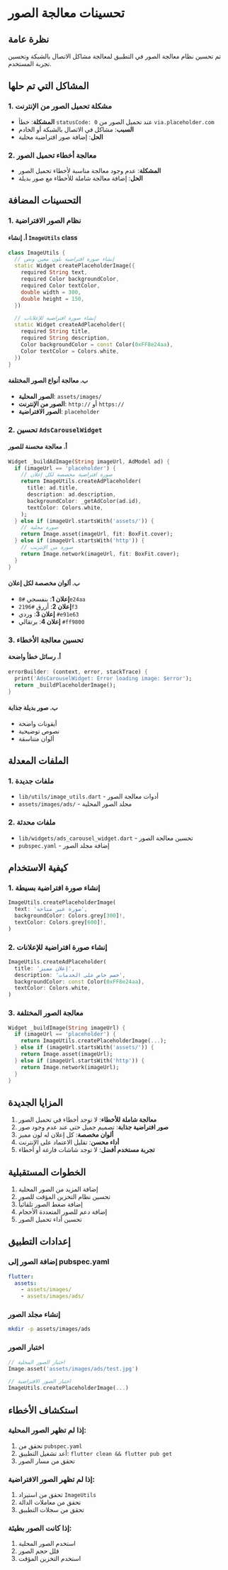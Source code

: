 # تحسينات معالجة الصور

## نظرة عامة
تم تحسين نظام معالجة الصور في التطبيق لمعالجة مشاكل الاتصال بالشبكة وتحسين تجربة المستخدم.

## المشاكل التي تم حلها

### 1. مشكلة تحميل الصور من الإنترنت
- **المشكلة**: خطأ `statusCode: 0` عند تحميل الصور من `via.placeholder.com`
- **السبب**: مشاكل في الاتصال بالشبكة أو الخادم
- **الحل**: إضافة صور افتراضية محلية

### 2. معالجة أخطاء تحميل الصور
- **المشكلة**: عدم وجود معالجة مناسبة لأخطاء تحميل الصور
- **الحل**: إضافة معالجة شاملة للأخطاء مع صور بديلة

## التحسينات المضافة

### 1. نظام الصور الافتراضية

#### أ. إنشاء `ImageUtils` class
```dart
class ImageUtils {
  // إنشاء صورة افتراضية بلون معين ونص
  static Widget createPlaceholderImage({
    required String text,
    required Color backgroundColor,
    required Color textColor,
    double width = 300,
    double height = 150,
  })

  // إنشاء صورة افتراضية للإعلانات
  static Widget createAdPlaceholder({
    required String title,
    required String description,
    Color backgroundColor = const Color(0xFF8e24aa),
    Color textColor = Colors.white,
  })
}
```

#### ب. معالجة أنواع الصور المختلفة
- **الصور المحلية**: `assets/images/`
- **الصور من الإنترنت**: `http://` أو `https://`
- **الصور الافتراضية**: `placeholder`

### 2. تحسين `AdsCarouselWidget`

#### أ. معالجة محسنة للصور
```dart
Widget _buildAdImage(String imageUrl, AdModel ad) {
  if (imageUrl == 'placeholder') {
    // صورة افتراضية مخصصة لكل إعلان
    return ImageUtils.createAdPlaceholder(
      title: ad.title,
      description: ad.description,
      backgroundColor: _getAdColor(ad.id),
      textColor: Colors.white,
    );
  } else if (imageUrl.startsWith('assets/')) {
    // صورة محلية
    return Image.asset(imageUrl, fit: BoxFit.cover);
  } else if (imageUrl.startsWith('http')) {
    // صورة من الإنترنت
    return Image.network(imageUrl, fit: BoxFit.cover);
  }
}
```

#### ب. ألوان مخصصة لكل إعلان
- **إعلان 1**: بنفسجي `#8e24aa`
- **إعلان 2**: أزرق `#2196f3`
- **إعلان 3**: وردي `#e91e63`
- **إعلان 4**: برتقالي `#ff9800`

### 3. تحسين معالجة الأخطاء

#### أ. رسائل خطأ واضحة
```dart
errorBuilder: (context, error, stackTrace) {
  print('AdsCarouselWidget: Error loading image: $error');
  return _buildPlaceholderImage();
}
```

#### ب. صور بديلة جذابة
- أيقونات واضحة
- نصوص توضيحية
- ألوان متناسقة

## الملفات المعدلة

### 1. ملفات جديدة
- `lib/utils/image_utils.dart` - أدوات معالجة الصور
- `assets/images/ads/` - مجلد الصور المحلية

### 2. ملفات محدثة
- `lib/widgets/ads_carousel_widget.dart` - تحسين معالجة الصور
- `pubspec.yaml` - إضافة مجلد الصور

## كيفية الاستخدام

### 1. إنشاء صورة افتراضية بسيطة
```dart
ImageUtils.createPlaceholderImage(
  text: 'صورة غير متاحة',
  backgroundColor: Colors.grey[300]!,
  textColor: Colors.grey[600]!,
)
```

### 2. إنشاء صورة افتراضية للإعلانات
```dart
ImageUtils.createAdPlaceholder(
  title: 'إعلان مميز',
  description: 'خصم خاص على الخدمات',
  backgroundColor: const Color(0xFF8e24aa),
  textColor: Colors.white,
)
```

### 3. معالجة الصور المختلفة
```dart
Widget _buildImage(String imageUrl) {
  if (imageUrl == 'placeholder') {
    return ImageUtils.createPlaceholderImage(...);
  } else if (imageUrl.startsWith('assets/')) {
    return Image.asset(imageUrl);
  } else if (imageUrl.startsWith('http')) {
    return Image.network(imageUrl);
  }
}
```

## المزايا الجديدة

1. **معالجة شاملة للأخطاء**: لا توجد أخطاء في تحميل الصور
2. **صور افتراضية جذابة**: تصميم جميل حتى عند عدم وجود صور
3. **ألوان مخصصة**: كل إعلان له لون مميز
4. **أداء محسن**: تقليل الاعتماد على الإنترنت
5. **تجربة مستخدم أفضل**: لا توجد شاشات فارغة أو أخطاء

## الخطوات المستقبلية

1. إضافة المزيد من الصور المحلية
2. تحسين نظام التخزين المؤقت للصور
3. إضافة ضغط الصور تلقائياً
4. إضافة دعم للصور المتعددة الأحجام
5. تحسين أداء تحميل الصور

## إعدادات التطبيق

### إضافة الصور إلى pubspec.yaml
```yaml
flutter:
  assets:
    - assets/images/
    - assets/images/ads/
```

### إنشاء مجلد الصور
```bash
mkdir -p assets/images/ads
```

### اختبار الصور
```dart
// اختبار الصور المحلية
Image.asset('assets/images/ads/test.jpg')

// اختبار الصور الافتراضية
ImageUtils.createPlaceholderImage(...)
```

## استكشاف الأخطاء

### إذا لم تظهر الصور المحلية:
1. تحقق من `pubspec.yaml`
2. أعد تشغيل التطبيق: `flutter clean && flutter pub get`
3. تحقق من مسار الصور

### إذا لم تظهر الصور الافتراضية:
1. تحقق من استيراد `ImageUtils`
2. تحقق من معاملات الدالة
3. تحقق من سجلات التطبيق

### إذا كانت الصور بطيئة:
1. استخدم الصور المحلية
2. قلل حجم الصور
3. استخدم التخزين المؤقت 